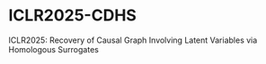 # ICLR2025-CDHS
ICLR2025: Recovery of Causal Graph Involving Latent Variables via Homologous Surrogates
